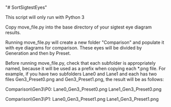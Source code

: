 "# SortSigtestEyes" 

This script will only run with Python 3

Copy move_file.py into the base directory of your sigtest eye diagram results.

Running move_file.py will create a new folder "Comparison" and populate it with eye diagrams for comparison. These eyes will be divided by Generation and then by Preset.

Before running move_file.py, check that each subfolder is appropriately named, because it will be used as a prefix when copying each *.png file.
For example, if you have two subfolders Lane0 and Lane1 and each has two files Gen3_Preset0.png and Gen3_Preset1.png, the result will be as follows:

Comparison\Gen3\P0:
	Lane0_Gen3_Preset0.png
	Lane1_Gen3_Preset0.png

Comparison\Gen3\P1:
	Lane0_Gen3_Preset1.png
	Lane1_Gen3_Preset1.png
